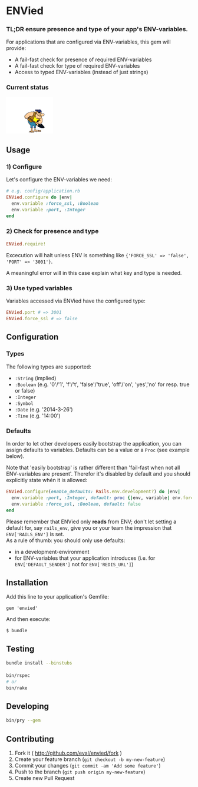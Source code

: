 # ENVied

### TL;DR ensure presence and type of your app's ENV-variables.

For applications that are configured via ENV-variables, this gem will provide:

* A fail-fast check for presence of required ENV-variables
* A fail-fast check for type of required ENV-variables
* Access to typed ENV-variables (instead of just strings)

### Current status

![](underconstruction.gif)

## Usage

### 1) Configure

Let's configure the ENV-variables we need:

```ruby
# e.g. config/application.rb
ENVied.configure do |env|
  env.variable :force_ssl, :Boolean
  env.variable :port, :Integer
end
```

### 2) Check for presence and type

```ruby
ENVied.require!
```
Excecution will halt unless ENV is something like
`{'FORCE_SSL' => 'false', 'PORT' => '3001'}`.

A meaningful error will in this case explain what key and type is needed.

### 3) Use typed variables

Variables accessed via ENVied have the configured type:

```ruby
ENVied.port # => 3001
ENVied.force_ssl # => false
```

## Configuration

### Types

The following types are supported:

* `:String` (implied)
* `:Boolean` (e.g. '0'/'1', 'f'/'t', 'false'/'true', 'off'/'on', 'yes','no' for resp. true or false)
* `:Integer`
* `:Symbol`
* `:Date` (e.g. '2014-3-26')
* `:Time` (e.g. '14:00')

### Defaults

In order to let other developers easily bootstrap the application, you can assign defaults to variables.
Defaults can be a value or a `Proc` (see example below).

Note that 'easily bootstrap' is rather different than 'fail-fast when not all ENV-variables are present'. Therefor it's disabled by default and you should explicitly state whén it is allowed:

```ruby
ENVied.configure(enable_defaults: Rails.env.development?) do |env|
  env.variable :port, :Integer, default: proc {|env, variable| env.force_ssl ? 443 : 80 }
  env.variable :force_ssl, :Boolean, default: false
end
```

Please remember that ENVied only **reads** from ENV; don't let setting a default for, say `rails_env`, give you or your team the impression that `ENV['RAILS_ENV']` is set.  
As a rule of thumb: you should only use defaults:
* in a development-environment
* for ENV-variables that your application introduces (i.e. for `ENV['DEFAULT_SENDER']` not for `ENV['REDIS_URL']`)


## Installation

Add this line to your application's Gemfile:

    gem 'envied'

And then execute:

    $ bundle

## Testing

```bash
bundle install --binstubs

bin/rspec
# or
bin/rake
```

## Developing

```bash
bin/pry --gem
```


## Contributing

1. Fork it ( http://github.com/eval/envied/fork )
2. Create your feature branch (`git checkout -b my-new-feature`)
3. Commit your changes (`git commit -am 'Add some feature'`)
4. Push to the branch (`git push origin my-new-feature`)
5. Create new Pull Request
